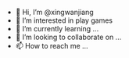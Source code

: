 - 👋 Hi, I’m @xingwanjiang
- 👀 I’m interested in play games
- 🌱 I’m currently learning ...
- 💞️ I’m looking to collaborate on ...
- 📫 How to reach me ...

<!---
xingwanjiang/xingwanjiang is a ✨ special ✨ repository because its `README.md` (this file) appears on your GitHub profile.
You can click the Preview link to take a look at your changes.
--->
